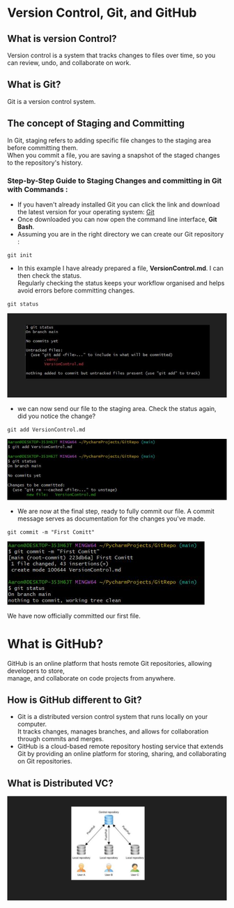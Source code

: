 # Version Control, Git, and GitHub

## What is version Control?

Version control is a system that tracks changes to files over time, so you can review, undo, and  collaborate on work. 

## What is Git? 

Git is a version control system.

## The concept of Staging and Committing 

In Git, staging refers to adding specific file changes to the staging area before committing them. 
<br/> When you commit a file, you are saving a snapshot of the staged changes to the repository's history. 

### Step-by-Step Guide to Staging Changes and committing in Git with Commands :

- If you haven't already installed Git you can click the link and download the latest version for your operating system:
   [Git](https://git-scm.com/downloads)
- Once downloaded you can now open the command line interface, **Git Bash**. 
- Assuming you are in the right directory we can create our Git repository :

```commandline
git init
```
- In this example I have already prepared a file, **VersionControl.md**. I can then check the status.
<br/> Regularly checking the status keeps your workflow organised and helps avoid errors before committing changes.
```commandline
git status
```
![Checking Status Image](picture15.JPG)  
- we can now send our file to the staging area. Check the status again, did you notice the change? 
```commandline
git add VersionControl.md
```
![sending our file to the staging area Image](picture13.JPG) 

- We are now at the final step, ready to fully commit our file. A commit message serves as documentation for the changes you've made. 
```commandline
git commit -m "First Comitt" 
```
![Committing our file Image](picture14.JPG)

We have now officially committed our first file. 

# What is GitHub? 

GitHub is an online platform that hosts remote Git repositories, allowing developers to store, 
<br/>manage, and collaborate on code projects from anywhere. 

## How is GitHub different to Git? 

- Git is a distributed version control system that runs locally on your computer. 
<br/> It tracks changes, manages branches, and allows for collaboration through commits and merges.
- GitHub is a cloud-based remote repository hosting service that extends Git by providing an online platform for storing, sharing, and collaborating on Git repositories.

## What is Distributed VC?

![Distributed VC Image](picture16.JPG) 